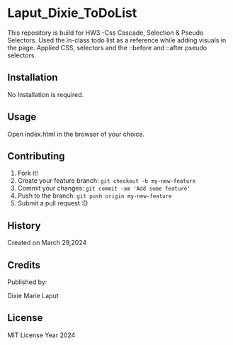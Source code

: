 # Laput_Dixie_ToDoList
This repository is build for HW3 -Css Cascade, Selection &amp; Pseudo Selectors. Used the in-class todo list as a reference while adding visuals in the page. Applied CSS, selectors and the ::before and ::after pseudo selectors.

## Installation 

No Installation is required.

## Usage 

Open index.html in the browser of your choice.

## Contributing 

1. Fork it!
2. Create your feature branch: `git checkout -b my-new-feature`
3. Commit your changes: `git commit -am 'Add some feature'`
4. Push to the branch: `git push origin my-new-feature`
5. Submit a pull request :D

## History
Created on March 29,2024

## Credits 
Published by:

Dixie Marie Laput

## License 

MIT License Year 2024